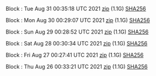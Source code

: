 Block [](https://testnet-insight.dashevo.org/insight/block/): Tue Aug 31 00:35:18 UTC 2021 [zip](https://dash-bootstrap.ams3.digitaloceanspaces.com/testnet/2021-08-31/bootstrap.dat.zip) (1.1G) [SHA256](https://dash-bootstrap.ams3.digitaloceanspaces.com/testnet/2021-08-31/sha256.txt)

Block [](https://testnet-insight.dashevo.org/insight/block/): Mon Aug 30 00:29:07 UTC 2021 [zip](https://dash-bootstrap.ams3.digitaloceanspaces.com/testnet/2021-08-30/bootstrap.dat.zip) (1.1G) [SHA256](https://dash-bootstrap.ams3.digitaloceanspaces.com/testnet/2021-08-30/sha256.txt)

Block [](https://testnet-insight.dashevo.org/insight/block/): Sun Aug 29 00:28:52 UTC 2021 [zip](https://dash-bootstrap.ams3.digitaloceanspaces.com/testnet/2021-08-29/bootstrap.dat.zip) (1.1G) [SHA256](https://dash-bootstrap.ams3.digitaloceanspaces.com/testnet/2021-08-29/sha256.txt)

Block [](https://testnet-insight.dashevo.org/insight/block/): Sat Aug 28 00:30:34 UTC 2021 [zip](https://dash-bootstrap.ams3.digitaloceanspaces.com/testnet/2021-08-28/bootstrap.dat.zip) (1.1G) [SHA256](https://dash-bootstrap.ams3.digitaloceanspaces.com/testnet/2021-08-28/sha256.txt)

Block [](https://testnet-insight.dashevo.org/insight/block/): Fri Aug 27 00:27:41 UTC 2021 [zip](https://dash-bootstrap.ams3.digitaloceanspaces.com/testnet/2021-08-27/bootstrap.dat.zip) (1.1G) [SHA256](https://dash-bootstrap.ams3.digitaloceanspaces.com/testnet/2021-08-27/sha256.txt)

Block [](https://testnet-insight.dashevo.org/insight/block/): Thu Aug 26 00:33:21 UTC 2021 [zip](https://dash-bootstrap.ams3.digitaloceanspaces.com/testnet/2021-08-26/bootstrap.dat.zip) (1.1G) [SHA256](https://dash-bootstrap.ams3.digitaloceanspaces.com/testnet/2021-08-26/sha256.txt)
